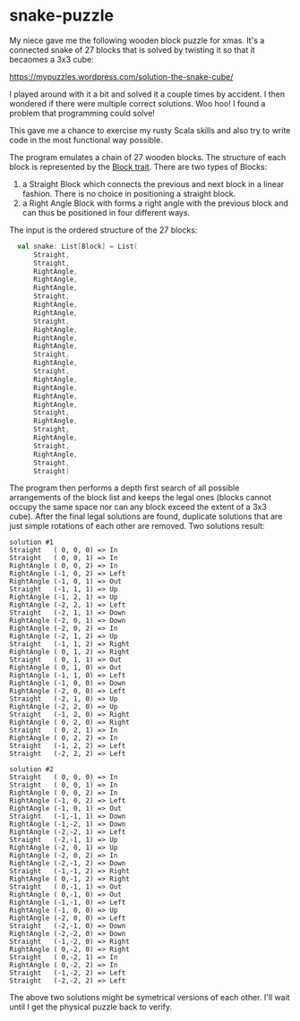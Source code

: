 # snake-puzzle

My niece gave me the following wooden block puzzle for xmas. It's a connected snake of 27 blocks that is solved by twisting it so that it becaomes a 3x3 cube:

https://mypuzzles.wordpress.com/solution-the-snake-cube/

I played around with it a bit and solved it a couple times by accident. I then wondered if there were multiple correct solutions. Woo hoo! I found a problem that programming could solve!

This gave me a chance to exercise my rusty Scala skills and also try to write code in the most functional way possible.

The program emulates a chain of 27 wooden blocks. The structure of each block is represented by the [Block trait](../blob/master/src/org/kleemann/snakepuzzle/Block.scala).  There are two types of Blocks:
1. a Straight Block which connects the previous and next block in a linear fashion. There is no choice in positioning a straight block.
2. a Right Angle Block with forms a right angle with the previous block and can thus be positioned in four different ways.

The input is the ordered structure of the 27 blocks:

```scala
  val snake: List[Block] = List(
      Straight,
      Straight,
      RightAngle,
      RightAngle,
      RightAngle,
      Straight,
      RightAngle,
      RightAngle,
      Straight,
      RightAngle,
      RightAngle,
      RightAngle,
      Straight,
      RightAngle,
      Straight,
      RightAngle,
      RightAngle,
      RightAngle,
      RightAngle,
      Straight,
      RightAngle,
      Straight,
      RightAngle,
      Straight,
      RightAngle,
      Straight,
      Straight)
``` 

The program then performs a depth first search of all possible arrangements of the block list and keeps the legal ones (blocks cannot occupy the same space nor can any block exceed the extent of a 3x3 cube). After the final legal solutions are found, duplicate solutions that are just simple rotations of each other are removed. Two solutions result:

```
solution #1
Straight   ( 0, 0, 0) => In
Straight   ( 0, 0, 1) => In
RightAngle ( 0, 0, 2) => In
RightAngle (-1, 0, 2) => Left
RightAngle (-1, 0, 1) => Out
Straight   (-1, 1, 1) => Up
RightAngle (-1, 2, 1) => Up
RightAngle (-2, 2, 1) => Left
Straight   (-2, 1, 1) => Down
RightAngle (-2, 0, 1) => Down
RightAngle (-2, 0, 2) => In
RightAngle (-2, 1, 2) => Up
Straight   (-1, 1, 2) => Right
RightAngle ( 0, 1, 2) => Right
Straight   ( 0, 1, 1) => Out
RightAngle ( 0, 1, 0) => Out
RightAngle (-1, 1, 0) => Left
RightAngle (-1, 0, 0) => Down
RightAngle (-2, 0, 0) => Left
Straight   (-2, 1, 0) => Up
RightAngle (-2, 2, 0) => Up
Straight   (-1, 2, 0) => Right
RightAngle ( 0, 2, 0) => Right
Straight   ( 0, 2, 1) => In
RightAngle ( 0, 2, 2) => In
Straight   (-1, 2, 2) => Left
Straight   (-2, 2, 2) => Left

solution #2
Straight   ( 0, 0, 0) => In
Straight   ( 0, 0, 1) => In
RightAngle ( 0, 0, 2) => In
RightAngle (-1, 0, 2) => Left
RightAngle (-1, 0, 1) => Out
Straight   (-1,-1, 1) => Down
RightAngle (-1,-2, 1) => Down
RightAngle (-2,-2, 1) => Left
Straight   (-2,-1, 1) => Up
RightAngle (-2, 0, 1) => Up
RightAngle (-2, 0, 2) => In
RightAngle (-2,-1, 2) => Down
Straight   (-1,-1, 2) => Right
RightAngle ( 0,-1, 2) => Right
Straight   ( 0,-1, 1) => Out
RightAngle ( 0,-1, 0) => Out
RightAngle (-1,-1, 0) => Left
RightAngle (-1, 0, 0) => Up
RightAngle (-2, 0, 0) => Left
Straight   (-2,-1, 0) => Down
RightAngle (-2,-2, 0) => Down
Straight   (-1,-2, 0) => Right
RightAngle ( 0,-2, 0) => Right
Straight   ( 0,-2, 1) => In
RightAngle ( 0,-2, 2) => In
Straight   (-1,-2, 2) => Left
Straight   (-2,-2, 2) => Left
```
 
 The above two solutions might be symetrical versions of each other. I'll wait until I get the physical puzzle back to verify.